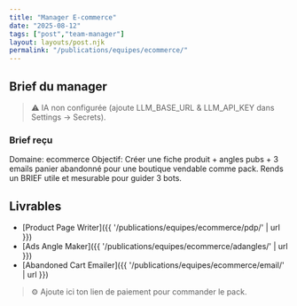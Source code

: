 ```yaml
---
title: "Manager E-commerce"
date: "2025-08-12"
tags: ["post","team-manager"]
layout: layouts/post.njk
permalink: "/publications/equipes/ecommerce/"
---
```

## Brief du manager

> ⚠️ IA non configurée (ajoute LLM_BASE_URL & LLM_API_KEY dans Settings → Secrets).

### Brief reçu
Domaine: ecommerce
Objectif: Créer une fiche produit + angles pubs + 3 emails panier abandonné pour une boutique vendable comme pack.
Rends un BRIEF utile et mesurable pour guider 3 bots.

## Livrables
- [Product Page Writer]({{ '/publications/equipes/ecommerce/pdp/' | url }})
- [Ads Angle Maker]({{ '/publications/equipes/ecommerce/adangles/' | url }})
- [Abandoned Cart Emailer]({{ '/publications/equipes/ecommerce/email/' | url }})

> ⚙️ Ajoute ici ton lien de paiement pour commander le pack.
